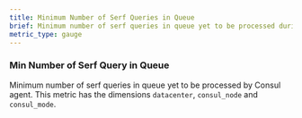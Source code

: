 ```yaml
---
title: Minimum Number of Serf Queries in Queue
brief: Minimum number of serf queries in queue yet to be processed during the interval
metric_type: gauge
---
```

### Min Number of Serf Query in Queue
Minimum number of serf queries in queue yet to be processed by Consul agent. This metric has the dimensions `datacenter`, `consul_node` and `consul_mode`.